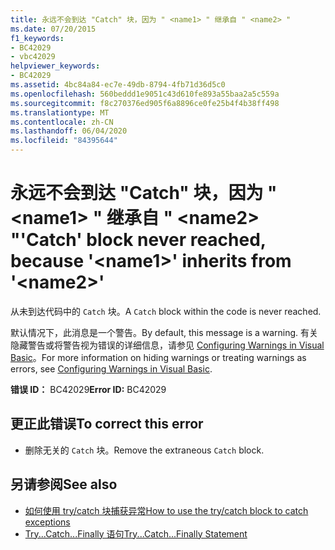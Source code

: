 ```yaml
---
title: 永远不会到达 "Catch" 块，因为 " <name1> " 继承自 " <name2> "
ms.date: 07/20/2015
f1_keywords:
- BC42029
- vbc42029
helpviewer_keywords:
- BC42029
ms.assetid: 4bc84a84-ec7e-49db-8794-4fb71d36d5c0
ms.openlocfilehash: 560beddd1e9051c43d610fe893a55baa2a5c559a
ms.sourcegitcommit: f8c270376ed905f6a8896ce0fe25b4f4b38ff498
ms.translationtype: MT
ms.contentlocale: zh-CN
ms.lasthandoff: 06/04/2020
ms.locfileid: "84395644"
---
```

# <a name="catch-block-never-reached-because-name1-inherits-from-name2"></a><span data-ttu-id="ad590-102">永远不会到达 "Catch" 块，因为 " \<name1> " 继承自 " \<name2> "</span><span class="sxs-lookup"><span data-stu-id="ad590-102">'Catch' block never reached, because '\<name1>' inherits from '\<name2>'</span></span>
<span data-ttu-id="ad590-103">从未到达代码中的 `Catch` 块。</span><span class="sxs-lookup"><span data-stu-id="ad590-103">A `Catch` block within the code is never reached.</span></span>  
  
 <span data-ttu-id="ad590-104">默认情况下，此消息是一个警告。</span><span class="sxs-lookup"><span data-stu-id="ad590-104">By default, this message is a warning.</span></span> <span data-ttu-id="ad590-105">有关隐藏警告或将警告视为错误的详细信息，请参见 [Configuring Warnings in Visual Basic](/visualstudio/ide/configuring-warnings-in-visual-basic)。</span><span class="sxs-lookup"><span data-stu-id="ad590-105">For more information on hiding warnings or treating warnings as errors, see [Configuring Warnings in Visual Basic](/visualstudio/ide/configuring-warnings-in-visual-basic).</span></span>  
  
 <span data-ttu-id="ad590-106">**错误 ID：** BC42029</span><span class="sxs-lookup"><span data-stu-id="ad590-106">**Error ID:** BC42029</span></span>  
  
## <a name="to-correct-this-error"></a><span data-ttu-id="ad590-107">更正此错误</span><span class="sxs-lookup"><span data-stu-id="ad590-107">To correct this error</span></span>  
  
- <span data-ttu-id="ad590-108">删除无关的 `Catch` 块。</span><span class="sxs-lookup"><span data-stu-id="ad590-108">Remove the extraneous `Catch` block.</span></span>  
  
## <a name="see-also"></a><span data-ttu-id="ad590-109">另请参阅</span><span class="sxs-lookup"><span data-stu-id="ad590-109">See also</span></span>

- [<span data-ttu-id="ad590-110">如何使用 try/catch 块捕获异常</span><span class="sxs-lookup"><span data-stu-id="ad590-110">How to use the try/catch block to catch exceptions</span></span>](../../standard/exceptions/how-to-use-the-try-catch-block-to-catch-exceptions.md)
- [<span data-ttu-id="ad590-111">Try...Catch...Finally 语句</span><span class="sxs-lookup"><span data-stu-id="ad590-111">Try...Catch...Finally Statement</span></span>](../language-reference/statements/try-catch-finally-statement.md)
